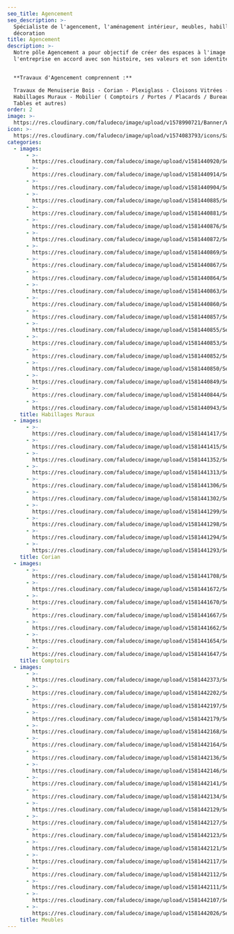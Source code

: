 ```yaml
---
seo_title: Agencement
seo_description: >-
  Spécialiste de l'agencement, l'aménagement intérieur, meubles, habillages mur,
  décoration
title: Agencement
description: >-
  Notre pôle Agencement a pour objectif de créer des espaces à l'image de
  l'entreprise en accord avec son histoire, ses valeurs et son identité. 


  **Travaux d'Agencement comprennent :** 

  Travaux de Menuiserie Bois - Corian - Plexiglass - Cloisons Vitrées -
  Habillages Muraux - Mobilier ( Comptoirs / Portes / Placards / Bureaux /
  Tables et autres)
order: 2
image: >-
  https://res.cloudinary.com/faludeco/image/upload/v1578990721/Banner/WhatsApp_Image_2019-06-11_at_08.20.11_26_ktbdvg.jpg
icon: >-
  https://res.cloudinary.com/faludeco/image/upload/v1574083793/icons/Sans_titre-2_xgcsaf.jpg
categories:
  - images:
      - >-
        https://res.cloudinary.com/faludeco/image/upload/v1581440920/Services/Agencement/Menuiserie%20Bois/image01_k9nxm9_k6gfsi.jpg
      - >-
        https://res.cloudinary.com/faludeco/image/upload/v1581440914/Services/Agencement/Menuiserie%20Bois/image03_ltt0qj_lmmvsx.jpg
      - >-
        https://res.cloudinary.com/faludeco/image/upload/v1581440904/Services/Agencement/Menuiserie%20Bois/IMG_0790_mssscc.jpg
      - >-
        https://res.cloudinary.com/faludeco/image/upload/v1581440885/Services/Agencement/Menuiserie%20Bois/WhatsApp_Image_2019-07-02_at_10.50.33_2_pcbvik_o8x3nl.jpg
      - >-
        https://res.cloudinary.com/faludeco/image/upload/v1581440881/Services/Agencement/Menuiserie%20Bois/WhatsApp_Image_2019-06-11_at_08.20.11_26_ktbdvg_mkcfvy.jpg
      - >-
        https://res.cloudinary.com/faludeco/image/upload/v1581440876/Services/Agencement/Menuiserie%20Bois/WhatsApp_Image_2019-06-11_at_08.20.11_16_pyufg6_ah7aqn.jpg
      - >-
        https://res.cloudinary.com/faludeco/image/upload/v1581440872/Services/Agencement/Menuiserie%20Bois/WhatsApp_Image_2020-02-06_at_09.23.06_11_lzeerm.jpg
      - >-
        https://res.cloudinary.com/faludeco/image/upload/v1581440869/Services/Agencement/Menuiserie%20Bois/WhatsApp_Image_2020-02-05_at_11.03.38_11_lkyorx.jpg
      - >-
        https://res.cloudinary.com/faludeco/image/upload/v1581440867/Services/Agencement/Menuiserie%20Bois/WhatsApp_Image_2020-02-05_at_11.03.38_2_mkv3pw.jpg
      - >-
        https://res.cloudinary.com/faludeco/image/upload/v1581440864/Services/Agencement/Menuiserie%20Bois/img772_hlsalm_wkn8ji.jpg
      - >-
        https://res.cloudinary.com/faludeco/image/upload/v1581440863/Services/Agencement/Menuiserie%20Bois/img771_ehonai_lkv6on.jpg
      - >-
        https://res.cloudinary.com/faludeco/image/upload/v1581440860/Services/Agencement/Menuiserie%20Bois/img757_wotyib_r0lgzw.jpg
      - >-
        https://res.cloudinary.com/faludeco/image/upload/v1581440857/Services/Agencement/Menuiserie%20Bois/img741_zpgyzi_rhl64z.jpg
      - >-
        https://res.cloudinary.com/faludeco/image/upload/v1581440855/Services/Agencement/Menuiserie%20Bois/img725_zgnk7u_bcvzki.jpg
      - >-
        https://res.cloudinary.com/faludeco/image/upload/v1581440853/Services/Agencement/Menuiserie%20Bois/img710_hxawt4_gxq14r.jpg
      - >-
        https://res.cloudinary.com/faludeco/image/upload/v1581440852/Services/Agencement/Menuiserie%20Bois/img709_nt0mx9_tzaf37.jpg
      - >-
        https://res.cloudinary.com/faludeco/image/upload/v1581440850/Services/Agencement/Menuiserie%20Bois/img695_gb6mla_eyq3bd.jpg
      - >-
        https://res.cloudinary.com/faludeco/image/upload/v1581440849/Services/Agencement/Menuiserie%20Bois/img548_ktpigc_crbwqd.jpg
      - >-
        https://res.cloudinary.com/faludeco/image/upload/v1581440844/Services/Agencement/Menuiserie%20Bois/img694_lzpyb9_muhxym.jpg
      - >-
        https://res.cloudinary.com/faludeco/image/upload/v1581440943/Services/Agencement/Menuiserie%20Bois/20190722_153539_lfkirm.jpg
    title: Habillages Muraux
  - images:
      - >-
        https://res.cloudinary.com/faludeco/image/upload/v1581441417/Services/Agencement/Corian/20190722_152047_gqk5b9.jpg
      - >-
        https://res.cloudinary.com/faludeco/image/upload/v1581441415/Services/Agencement/Corian/20190722_152429_cmgwqw.jpg
      - >-
        https://res.cloudinary.com/faludeco/image/upload/v1581441352/Services/Agencement/Corian/20190722_152101_n49xg1.jpg
      - >-
        https://res.cloudinary.com/faludeco/image/upload/v1581441313/Services/Agencement/Corian/img489_cuv1w4_qqcrmt.jpg
      - >-
        https://res.cloudinary.com/faludeco/image/upload/v1581441306/Services/Agencement/Corian/WhatsApp_Image_2020-02-06_at_09.23.06_8_nqmtro.jpg
      - >-
        https://res.cloudinary.com/faludeco/image/upload/v1581441302/Services/Agencement/Corian/WhatsApp_Image_2020-01-28_at_13.17.49_gepebv.jpg
      - >-
        https://res.cloudinary.com/faludeco/image/upload/v1581441299/Services/Agencement/Corian/img727_cbdzkd_rmihme.jpg
      - >-
        https://res.cloudinary.com/faludeco/image/upload/v1581441298/Services/Agencement/Corian/img533_np10fc_e2be6x.jpg
      - >-
        https://res.cloudinary.com/faludeco/image/upload/v1581441294/Services/Agencement/Corian/img490_qv5sbu_ubjo5n.jpg
      - >-
        https://res.cloudinary.com/faludeco/image/upload/v1581441293/Services/Agencement/Corian/img446_fgiov3_hz5edm.jpg
    title: Corian
  - images:
      - >-
        https://res.cloudinary.com/faludeco/image/upload/v1581441708/Services/Agencement/Comptoirs/20190626_115847_tdwsjq.jpg
      - >-
        https://res.cloudinary.com/faludeco/image/upload/v1581441672/Services/Agencement/Comptoirs/Comptoir_El%C3%A9fant_Vert2_d29zxq_ftg3in.jpg
      - >-
        https://res.cloudinary.com/faludeco/image/upload/v1581441670/Services/Agencement/Comptoirs/img476_uddhmh_hlq0lv.jpg
      - >-
        https://res.cloudinary.com/faludeco/image/upload/v1581441667/Services/Agencement/Comptoirs/img474_vld2pa_c0y5yh.jpg
      - >-
        https://res.cloudinary.com/faludeco/image/upload/v1581441662/Services/Agencement/Comptoirs/img461_kyfy7c_vzozrc.jpg
      - >-
        https://res.cloudinary.com/faludeco/image/upload/v1581441654/Services/Agencement/Comptoirs/img460_fqazvu_sjuqtg.jpg
      - >-
        https://res.cloudinary.com/faludeco/image/upload/v1581441647/Services/Agencement/Comptoirs/img459_vkvpd0_isvf2k.jpg
    title: Comptoirs
  - images:
      - >-
        https://res.cloudinary.com/faludeco/image/upload/v1581442373/Services/Agencement/Meubles/20181009_165512_nirvyx.jpg
      - >-
        https://res.cloudinary.com/faludeco/image/upload/v1581442202/Services/Agencement/Meubles/IMG_0438_jzlt3a_trau3f.jpg
      - >-
        https://res.cloudinary.com/faludeco/image/upload/v1581442197/Services/Agencement/Meubles/IMG_8814_p3wsof.jpg
      - >-
        https://res.cloudinary.com/faludeco/image/upload/v1581442179/Services/Agencement/Meubles/20190722_151735_vh7mre.jpg
      - >-
        https://res.cloudinary.com/faludeco/image/upload/v1581442168/Services/Agencement/Meubles/WhatsApp_Image_2020-02-05_at_11.03.38_12_athq7x.jpg
      - >-
        https://res.cloudinary.com/faludeco/image/upload/v1581442164/Services/Agencement/Meubles/20190722_152429_zv52it.jpg
      - >-
        https://res.cloudinary.com/faludeco/image/upload/v1581442136/Services/Agencement/Meubles/WhatsApp_Image_2019-12-10_at_14.26.24_wri5o8.jpg
      - >-
        https://res.cloudinary.com/faludeco/image/upload/v1581442146/Services/Agencement/Meubles/WhatsApp_Image_2020-02-05_at_14.39.06_scnyep.jpg
      - >-
        https://res.cloudinary.com/faludeco/image/upload/v1581442141/Services/Agencement/Meubles/WhatsApp_Image_2020-02-05_at_11.03.38_9_qmumfz.jpg
      - >-
        https://res.cloudinary.com/faludeco/image/upload/v1581442134/Services/Agencement/Meubles/img607_c0efbz_todm8i.jpg
      - >-
        https://res.cloudinary.com/faludeco/image/upload/v1581442129/Services/Agencement/Meubles/img591_m8an93_jsvnhw.jpg
      - >-
        https://res.cloudinary.com/faludeco/image/upload/v1581442127/Services/Agencement/Meubles/img577_ek4hjy_maophy.jpg
      - >-
        https://res.cloudinary.com/faludeco/image/upload/v1581442123/Services/Agencement/Meubles/img576_ajoyn1_ozdys3.jpg
      - >-
        https://res.cloudinary.com/faludeco/image/upload/v1581442121/Services/Agencement/Meubles/img547_zggbls_rcboek.jpg
      - >-
        https://res.cloudinary.com/faludeco/image/upload/v1581442117/Services/Agencement/Meubles/img561_u1cbjx_lq8xw0.jpg
      - >-
        https://res.cloudinary.com/faludeco/image/upload/v1581442112/Services/Agencement/Meubles/img506_rgz8yh_qopwoq.jpg
      - >-
        https://res.cloudinary.com/faludeco/image/upload/v1581442111/Services/Agencement/Meubles/IMG_8772_bi9ax1.jpg
      - >-
        https://res.cloudinary.com/faludeco/image/upload/v1581442107/Services/Agencement/Meubles/IMG_8822_sexjhj.jpg
      - >-
        https://res.cloudinary.com/faludeco/image/upload/v1581442026/Services/Agencement/Meubles/DSCN5676_ihiwzq.jpg
    title: Meubles
---
```


